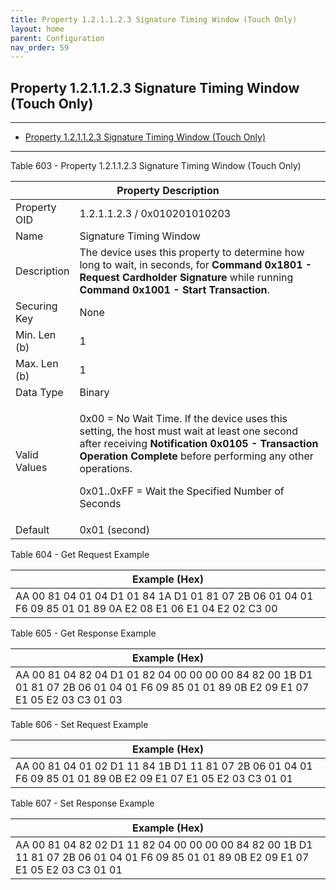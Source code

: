 ```yaml
---
title: Property 1.2.1.1.2.3 Signature Timing Window (Touch Only)
layout: home
parent: Configuration
nav_order: 59
---
```


## Property 1.2.1.1.2.3 Signature Timing Window (Touch Only)

---

- [Property 1.2.1.1.2.3 Signature Timing Window (Touch Only)](#property-121123-signature-timing-window-touch-only)

---


Table 603 - Property 1.2.1.1.2.3 Signature Timing Window (Touch Only)

<table>
<colgroup>
<col style="width: 14%" />
<col style="width: 85%" />
</colgroup>
<thead>
<tr>
<th colspan="2">Property Description</th>
</tr>
</thead>
<tbody>
<tr>
<td>Property OID</td>
<td>1.2.1.1.2.3 / 0x010201010203</td>
</tr>
<tr>
<td>Name</td>
<td>Signature Timing Window</td>
</tr>
<tr>
<td>Description</td>
<td>The device uses this property to determine how long to wait, in
seconds, for <strong>Command 0x1801 - Request Cardholder
Signature</strong> while running <strong>Command 0x1001 - Start
Transaction</strong>.</td>
</tr>
<tr>
<td>Securing Key</td>
<td>None</td>
</tr>
<tr>
<td>Min. Len (b)</td>
<td>1</td>
</tr>
<tr>
<td>Max. Len (b)</td>
<td>1</td>
</tr>
<tr>
<td>Data Type</td>
<td>Binary</td>
</tr>
<tr>
<td>Valid Values</td>
<td><p>0x00 = No Wait Time. If the device uses this setting, the host
must wait at least one second after receiving <strong>Notification
0x0105 - Transaction Operation Complete</strong> before performing any
other operations.</p>
<p>0x01..0xFF = Wait the Specified Number of Seconds</p></td>
</tr>
<tr>
<td>Default</td>
<td>0x01 (second)</td>
</tr>
</tbody>
</table>

Table 604 - Get Request Example

| Example (Hex) |
|----|
| AA 00 81 04 01 04 D1 01 84 1A D1 01 81 07 2B 06 01 04 01 F6 09 85 01 01 89 0A E2 08 E1 06 E1 04 E2 02 C3 00 |

Table 605 - Get Response Example

| Example (Hex) |
|----|
| AA 00 81 04 82 04 D1 01 82 04 00 00 00 00 84 82 00 1B D1 01 81 07 2B 06 01 04 01 F6 09 85 01 01 89 0B E2 09 E1 07 E1 05 E2 03 C3 01 03 |

Table 606 - Set Request Example

| Example (Hex) |
|----|
| AA 00 81 04 01 02 D1 11 84 1B D1 11 81 07 2B 06 01 04 01 F6 09 85 01 01 89 0B E2 09 E1 07 E1 05 E2 03 C3 01 01 |

Table 607 - Set Response Example

| Example (Hex) |
|----|
| AA 00 81 04 82 02 D1 11 82 04 00 00 00 00 84 82 00 1B D1 11 81 07 2B 06 01 04 01 F6 09 85 01 01 89 0B E2 09 E1 07 E1 05 E2 03 C3 01 01 |

##